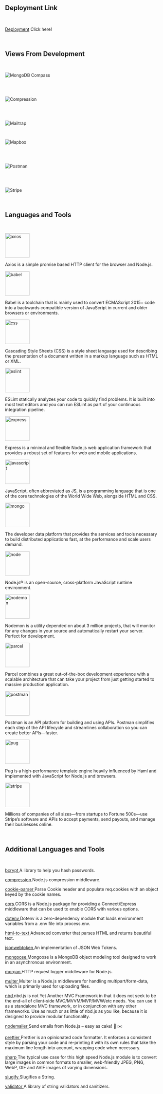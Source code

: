 ## Deployment Link

<br>

[Deployment](https://natours-production-0a23.up.railway.app) Click here!

<br>

## Views From Development

<br>

![MongoDB Compass](public/img/development/compass.png)

<br>

<br>

![Compression](public/img/development/compression.png)

<br>

<br>

![Mailtrap](public/img/development/mailtrap.png)

<br>

![Mapbox](public/img/development/mapbox.png)

<br>

<br>

![Postman](public/img/development/postman.png)

<br>

<br>

![Stripe](public/img/development/stripe.png)

<br>

## Languages and Tools

<br>

<a href="https://axios-http.com/" target="_blank" rel="noreferrer"> <img src="https://www.vectorlogo.zone/logos/axios/axios-icon.svg" alt="axios" width="80" height="80"/> </a> <p align="left"> Axios is a simple promise based HTTP client for the browser and Node.js. </p>

<a href="https://babeljs.io/" target="_blank" rel="noreferrer"> <img src="https://www.vectorlogo.zone/logos/babeljs/babeljs-icon.svg" alt="babel" width="80" height="80"/> </a> <p align="left"> Babel is a toolchain that is mainly used to convert ECMAScript 2015+ code into a backwards compatible version of JavaScript in current and older browsers or environments. </p>

<a href="https://www.w3schools.com/css/" target="_blank" rel="noreferrer"> <img src="https://raw.githubusercontent.com/devicons/devicon/master/icons/css3/css3-original-wordmark.svg" alt="css" width="80" height="80"/> </a> <p align="left"> Cascading Style Sheets (CSS) is a style sheet language used for describing the presentation of a document written in a markup language such as HTML or XML. </p>

<a href="https://eslint.org" target="_blank" rel="noreferrer"> <img src="https://www.vectorlogo.zone/logos/eslint/eslint-icon.svg" alt="eslint" width="80" height="80"/> </a> <p align="left"> ESLint statically analyzes your code to quickly find problems. It is built into most text editors and you can run ESLint as part of your continuous integration pipeline. </p>

<a href="https://expressjs.com" target="_blank" rel="noreferrer"> <img src="https://www.vectorlogo.zone/logos/expressjs/expressjs-icon.svg" alt="express" width="80" height="80"/> </a> <p align="left"> Express is a minimal and flexible Node.js web application framework that provides a robust set of features for web and mobile applications. </p>

<a href="https://developer.mozilla.org/en-US/docs/Web/JavaScript" target="_blank" rel="noreferrer"> <img src="https://raw.githubusercontent.com/devicons/devicon/master/icons/javascript/javascript-original.svg" alt="javascript" width="80" height="80"/> </a> <p align="left"> JavaScript, often abbreviated as JS, is a programming language that is one of the core technologies of the World Wide Web, alongside HTML and CSS. </p>

<a href="https://www.mongodb.com/home" target="_blank" rel="noreferrer"> <img src="https://www.vectorlogo.zone/logos/mongodb/mongodb-icon.svg" alt="mongo" width="80" height="80"/> </a> <p align="left"> The developer data platform that provides the services and tools necessary to build distributed applications fast, at the performance and scale users demand. </p>

<a href="https://nodejs.org/en/" target="_blank" rel="noreferrer"> <img src="https://www.vectorlogo.zone/logos/nodejs/nodejs-icon.svg" alt="node" width="80" height="80"/> </a> <p align="left"> Node.js® is an open-source, cross-platform JavaScript runtime environment. </p>

<a href="https://nodemon.io" target="_blank" rel="noreferrer"> <img src="https://www.vectorlogo.zone/logos/nodemonio/nodemonio-icon.svg" alt="nodemon" width="80" height="80"/> </a> <p align="left"> Nodemon is a utility depended on about 3 million projects, that will monitor for any changes in your source and automatically restart your server. Perfect for development. </p>

<a href="https://parceljs.org" target="_blank" rel="noreferrer"> <img src="https://www.vectorlogo.zone/logos/parceljs/parceljs-icon.svg" alt="parcel" width="80" height="80"/> </a> <p align="left"> Parcel combines a great out-of-the-box development experience with a scalable architecture that can take your project from just getting started to massive production application. </p>

<a href="https://postman.com" target="_blank" rel="noreferrer"> <img src="https://www.vectorlogo.zone/logos/getpostman/getpostman-icon.svg" alt="postman" width="80" height="80"/> </a> <p align="left"> Postman is an API platform for building and using APIs. Postman simplifies each step of the API lifecycle and streamlines collaboration so you can create better APIs—faster. </p>

<a href="https://pugjs.org/api/getting-started.html" target="_blank" rel="noreferrer"> <img src="https://www.vectorlogo.zone/logos/pugjs/pugjs-icon.svg" alt="pug" width="80" height="80"/> </a> <p align="left"> Pug is a high-performance template engine heavily influenced by Haml and implemented with JavaScript for Node.js and browsers. </p>

<a href="https://stripe.com" target="_blank" rel="noreferrer"> <img src="https://www.vectorlogo.zone/logos/stripe/stripe-icon.svg" alt="stripe" width="80" height="80"/> </a> <p align="left"> Millions of companies of all sizes—from startups to Fortune 500s—use Stripe’s software and APIs to accept payments, send payouts, and manage their businesses online. </p>

<br>

## Additional Languages and Tools

<br>

<p align="left"> <a href="https://www.npmjs.com/package/bcrypt" target="_blank" rel="noreferrer"> bcrypt </a> A library to help you hash passwords. </p>

<p align="left"> <a href="https://www.npmjs.com/package/compression" target="_blank" rel="noreferrer"> compression </a> Node.js compression middleware. </p>

<p align="left"> <a href="https://www.npmjs.com/package/cookie-parser" target="_blank" rel="noreferrer"> cookie-parser </a> Parse Cookie header and populate req.cookies with an object keyed by the cookie names. </p>

<p align="left"> <a href="https://www.npmjs.com/package/cors" target="_blank" rel="noreferrer"> cors </a> CORS is a Node.js package for providing a Connect/Express middleware that can be used to enable CORS with various options. </p>

<p align="left"> <a href="https://www.npmjs.com/package/dotenv" target="_blank" rel="noreferrer"> dotenv </a> Dotenv is a zero-dependency module that loads environment variables from a .env file into process.env. </p>

<p align="left"> <a href="https://www.npmjs.com/package/html-to-text" target="_blank" rel="noreferrer"> html-to-text </a> Advanced converter that parses HTML and returns beautiful text. </p>

<p align="left"> <a href="https://www.npmjs.com/package/jsonwebtoken" target="_blank" rel="noreferrer"> jsonwebtoken </a> An implementation of JSON Web Tokens. </p>

<p align="left"> <a href="https://www.npmjs.com/package/mongoose" target="_blank" rel="noreferrer"> mongoose </a> Mongoose is a MongoDB object modeling tool designed to work in an asynchronous environment. </p>

<p align="left"> <a href="https://www.npmjs.com/package/morgan" target="_blank" rel="noreferrer"> morgan </a> HTTP request logger middleware for Node.js. </p>

<p align="left"> <a href="https://www.npmjs.com/package/multer" target="_blank" rel="noreferrer"> multer </a> Multer is a Node.js middleware for handling multipart/form-data, which is primarily used for uploading files. </p>

<p align="left"> <a href="https://www.npmjs.com/package/nbd" target="_blank" rel="noreferrer"> nbd </a> nbd.js is not Yet Another MVC Framework in that it does not seek to be the end-all of client-side MVC/MVVM/MVP/MVW/etc needs. You can use it as a standalone MVC framework, or in conjunction with any other frameworks. Use as much or as little of nbd.js as you like, because it is designed to provide modular functionality. </p>

<p align="left"> <a href="https://www.npmjs.com/package/nodemailer" target="_blank" rel="noreferrer"> nodemailer </a> Send emails from Node.js – easy as cake! 🍰 ✉️ </p>

<p align="left"> <a href="https://www.npmjs.com/package/prettier" target="_blank" rel="noreferrer"> prettier </a> Prettier is an opinionated code formatter. It enforces a consistent style by parsing your code and re-printing it with its own rules that take the maximum line length into account, wrapping code when necessary. </p>

<p align="left"> <a href="https://www.npmjs.com/package/sharp" target="_blank" rel="noreferrer"> sharp </a> The typical use case for this high speed Node.js module is to convert large images in common formats to smaller, web-friendly JPEG, PNG, WebP, GIF and AVIF images of varying dimensions. </p>

<p align="left"> <a href="https://www.npmjs.com/package/slugify" target="_blank" rel="noreferrer"> slugify </a> Slugifies a String. </p>

<p align="left"> <a href="https://www.npmjs.com/package/validator" target="_blank" rel="noreferrer"> validator </a> A library of string validators and sanitizers. </p>

<br>
